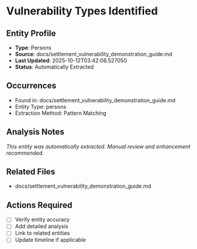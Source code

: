 # Vulnerability Types Identified

## Entity Profile
- **Type**: Persons
- **Source**: docs/settlement_vulnerability_demonstration_guide.md
- **Last Updated**: 2025-10-12T03:42:06.527050
- **Status**: Automatically Extracted

## Occurrences
- Found in: docs/settlement_vulnerability_demonstration_guide.md
- Entity Type: persons
- Extraction Method: Pattern Matching

## Analysis Notes
*This entity was automatically extracted. Manual review and enhancement recommended.*

## Related Files
- docs/settlement_vulnerability_demonstration_guide.md

## Actions Required
- [ ] Verify entity accuracy
- [ ] Add detailed analysis
- [ ] Link to related entities
- [ ] Update timeline if applicable
